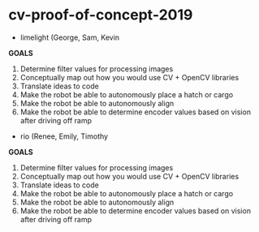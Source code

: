 # cv-proof-of-concept-2019
- limelight (George, Sam, Kevin

**GOALS**
1. Determine filter values for processing images 
2. Conceptually map out how you would use CV + OpenCV libraries
3. Translate ideas to code
4. Make the robot be able to autonomously place a hatch or cargo
5. Make the robot be able to autonomously align
6. Make the robot be able to determine encoder values based on vision after driving off ramp

- rio (Renee, Emily, Timothy

**GOALS**
1. Determine filter values for processing images 
2. Conceptually map out how you would use CV + OpenCV libraries
3. Translate ideas to code
4. Make the robot be able to autonomously place a hatch or cargo
5. Make the robot be able to autonomously align
6. Make the robot be able to determine encoder values based on vision after driving off ramp
